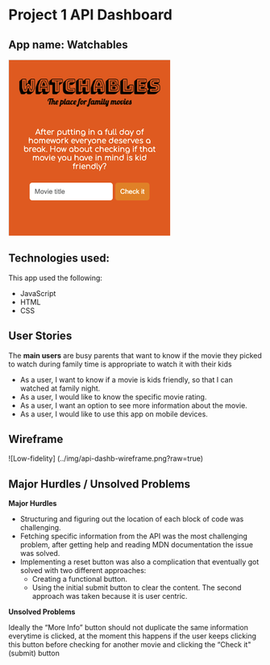 # Project 1 API Dashboard

## App name: Watchables
![Mobile view](./img/watchables-api-dashboard.png?raw=true )

## Technologies used:
This app used the following:
- JavaScript
- HTML
- CSS

## User Stories
The **main users** are busy parents that want to know if the movie they picked to  watch during family time is appropriate to watch it with their kids

- As a user, I want to know if a movie is kids friendly, so that I can watched at family night.
- As a user, I would like to know the specific movie rating.
- As a user, I want an option to see more information about the movie.
- As a user, I would like to use this app on mobile devices.

## Wireframe
![Low-fidelity] (../img/api-dashb-wireframe.png?raw=true)

## Major Hurdles / Unsolved Problems
**Major Hurdles**
- Structuring and figuring out the location of each block of code was challenging.
- Fetching specific information from the API was the most challenging problem, after getting help and reading MDN documentation the issue was solved.
- Implementing a reset button was also a complication that eventually got solved with two different approaches: 
    - Creating a functional button. 
    - Using the initial submit button to clear the content. 
    The second approach was taken because it is user centric.

**Unsolved Problems**

 Ideally the “More Info” button should not duplicate the same information everytime is clicked, at the moment this happens if the user keeps clicking this button before checking for another movie and clicking the “Check it" (submit) button 





